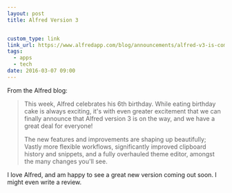 ```yaml
---
layout: post
title: Alfred Version 3


custom_type: link
link_url: https://www.alfredapp.com/blog/announcements/alfred-v3-is-coming/
tags:
  - apps
  - tech
date: 2016-03-07 09:00
---
```

From the Alfred blog:

>This week, Alfred celebrates his 6th birthday. While eating birthday cake is always exciting, it's with even greater excitement that we can finally announce that Alfred version 3 is on the way, and we have a great deal for everyone!
>
>The new features and improvements are shaping up beautifully; Vastly more flexible workflows, significantly improved clipboard history and snippets, and a fully overhauled theme editor, amongst the many changes you'll see.

I love Alfred, and am happy to see a great new version coming out soon. I might even write a review.

